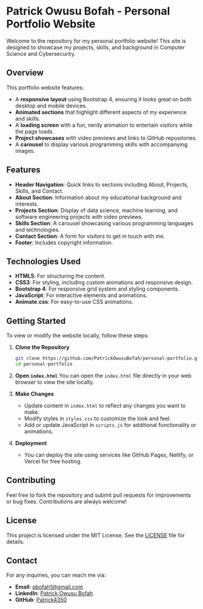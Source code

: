 # Patrick Owusu Bofah - Personal Portfolio Website

Welcome to the repository for my personal portfolio website! This site is designed to showcase my projects, skills, and background in Computer Science and Cybersecurity.

## Overview

This portfolio website features:

- A **responsive layout** using Bootstrap 4, ensuring it looks great on both desktop and mobile devices.
- **Animated sections** that highlight different aspects of my experience and skills.
- A **loading screen** with a fun, nerdy animation to entertain visitors while the page loads.
- **Project showcases** with video previews and links to GitHub repositories.
- A **carousel** to display various programming skills with accompanying images.

## Features

- **Header Navigation**: Quick links to sections including About, Projects, Skills, and Contact.
- **About Section**: Information about my educational background and interests.
- **Projects Section**: Display of data science, machine learning, and software engineering projects with video previews.
- **Skills Section**: A carousel showcasing various programming languages and technologies.
- **Contact Section**: A form for visitors to get in touch with me.
- **Footer**: Includes copyright information.

## Technologies Used

- **HTML5**: For structuring the content.
- **CSS3**: For styling, including custom animations and responsive design.
- **Bootstrap 4**: For responsive grid system and styling components.
- **JavaScript**: For interactive elements and animations.
- **Animate.css**: For easy-to-use CSS animations.

## Getting Started

To view or modify the website locally, follow these steps:

1. **Clone the Repository**
   ```bash
   git clone https://github.com/PatrickOwusuBofah/personal-portfolio.git
   cd personal-portfolio
   ```

2. **Open `index.html`**
   You can open the `index.html` file directly in your web browser to view the site locally.

3. **Make Changes**
   - Update content in `index.html` to reflect any changes you want to make.
   - Modify styles in `styles.css` to customize the look and feel.
   - Add or update JavaScript in `scripts.js` for additional functionality or animations.

4. **Deployment**
   - You can deploy the site using services like GitHub Pages, Netlify, or Vercel for free hosting.

## Contributing

Feel free to fork the repository and submit pull requests for improvements or bug fixes. Contributions are always welcome!

## License

This project is licensed under the MIT License. See the [LICENSE](LICENSE) file for details.

## Contact

For any inquiries, you can reach me via:

- **Email**: [pbofah1@gmail.com](mailto:pbofah1@gmail.com)
- **LinkedIn**: [Patrick Owusu Bofah](https://linkedin.com/in/patrick-owusu-bofah-7b2a761ab)
- **GitHub**: [Patrick4350](https://github.com/Patrick4350)
